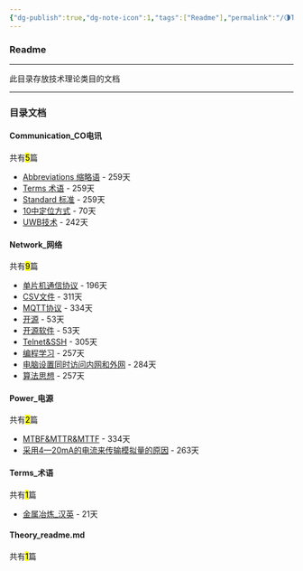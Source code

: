 ```yaml
---
{"dg-publish":true,"dg-note-icon":1,"tags":["Readme"],"permalink":"/🌗Theory_理论/Theory_readme/","dgPassFrontmatter":true,"noteIcon":1,"created":"2024-08-24T23:09:55.639+08:00","updated":"2024-09-15T23:43:34.271+08:00"}
---
```


### Readme
--- 
此目录存放技术理论类目的文档
***
### 目录文档
<p><span><h4 data-heading="Communication_CO电讯" dir="auto">Communication_CO电讯</h4></span></p><p><span>共有<mark>5</mark>篇</span></p><div><ul class="dataview list-view-ul"><li><span><a data-tooltip-position="top" aria-label="🌗Theory_理论/Communication_CO电讯/Abbreviations 缩略语.md" data-href="🌗Theory_理论/Communication_CO电讯/Abbreviations 缩略语.md" href="🌗Theory_理论/Communication_CO电讯/Abbreviations 缩略语.md" class="internal-link" target="_blank" rel="noopener">Abbreviations 缩略语</a> - 259天</span></li><li><span><a data-tooltip-position="top" aria-label="🌗Theory_理论/Communication_CO电讯/Terms 术语.md" data-href="🌗Theory_理论/Communication_CO电讯/Terms 术语.md" href="🌗Theory_理论/Communication_CO电讯/Terms 术语.md" class="internal-link" target="_blank" rel="noopener">Terms 术语</a> - 259天</span></li><li><span><a data-tooltip-position="top" aria-label="🌗Theory_理论/Communication_CO电讯/Standard 标准.md" data-href="🌗Theory_理论/Communication_CO电讯/Standard 标准.md" href="🌗Theory_理论/Communication_CO电讯/Standard 标准.md" class="internal-link" target="_blank" rel="noopener">Standard 标准</a> - 259天</span></li><li><span><a data-tooltip-position="top" aria-label="🌗Theory_理论/Communication_CO电讯/人员定位/10中定位方式.md" data-href="🌗Theory_理论/Communication_CO电讯/人员定位/10中定位方式.md" href="🌗Theory_理论/Communication_CO电讯/人员定位/10中定位方式.md" class="internal-link" target="_blank" rel="noopener">10中定位方式</a> - 70天</span></li><li><span><a data-tooltip-position="top" aria-label="🌗Theory_理论/Communication_CO电讯/人员定位/UWB技术.md" data-href="🌗Theory_理论/Communication_CO电讯/人员定位/UWB技术.md" href="🌗Theory_理论/Communication_CO电讯/人员定位/UWB技术.md" class="internal-link" target="_blank" rel="noopener">UWB技术</a> - 242天</span></li></ul></div><p><span><h4 data-heading="Network_网络" dir="auto">Network_网络</h4></span></p><p><span>共有<mark>9</mark>篇</span></p><div><ul class="dataview list-view-ul"><li><span><a data-tooltip-position="top" aria-label="🌗Theory_理论/Network_网络/单片机通信协议.md" data-href="🌗Theory_理论/Network_网络/单片机通信协议.md" href="🌗Theory_理论/Network_网络/单片机通信协议.md" class="internal-link" target="_blank" rel="noopener">单片机通信协议</a> - 196天</span></li><li><span><a data-tooltip-position="top" aria-label="🌗Theory_理论/Network_网络/术语和缩略语/CSV文件.md" data-href="🌗Theory_理论/Network_网络/术语和缩略语/CSV文件.md" href="🌗Theory_理论/Network_网络/术语和缩略语/CSV文件.md" class="internal-link" target="_blank" rel="noopener">CSV文件</a> - 311天</span></li><li><span><a data-tooltip-position="top" aria-label="🌗Theory_理论/Network_网络/术语和缩略语/MQTT协议.md" data-href="🌗Theory_理论/Network_网络/术语和缩略语/MQTT协议.md" href="🌗Theory_理论/Network_网络/术语和缩略语/MQTT协议.md" class="internal-link" target="_blank" rel="noopener">MQTT协议</a> - 334天</span></li><li><span><a data-tooltip-position="top" aria-label="🌗Theory_理论/Network_网络/术语和缩略语/开源.md" data-href="🌗Theory_理论/Network_网络/术语和缩略语/开源.md" href="🌗Theory_理论/Network_网络/术语和缩略语/开源.md" class="internal-link" target="_blank" rel="noopener">开源</a> - 53天</span></li><li><span><a data-tooltip-position="top" aria-label="🌗Theory_理论/Network_网络/术语和缩略语/开源软件.md" data-href="🌗Theory_理论/Network_网络/术语和缩略语/开源软件.md" href="🌗Theory_理论/Network_网络/术语和缩略语/开源软件.md" class="internal-link" target="_blank" rel="noopener">开源软件</a> - 53天</span></li><li><span><a data-tooltip-position="top" aria-label="🌗Theory_理论/Network_网络/Telnet&amp;SSH.md" data-href="🌗Theory_理论/Network_网络/Telnet&amp;SSH.md" href="🌗Theory_理论/Network_网络/Telnet&amp;SSH.md" class="internal-link" target="_blank" rel="noopener">Telnet&amp;SSH</a> - 305天</span></li><li><span><a data-tooltip-position="top" aria-label="🌗Theory_理论/Network_网络/编程学习.md" data-href="🌗Theory_理论/Network_网络/编程学习.md" href="🌗Theory_理论/Network_网络/编程学习.md" class="internal-link" target="_blank" rel="noopener">编程学习</a> - 257天</span></li><li><span><a data-tooltip-position="top" aria-label="🌗Theory_理论/Network_网络/电脑设置同时访问内网和外网.md" data-href="🌗Theory_理论/Network_网络/电脑设置同时访问内网和外网.md" href="🌗Theory_理论/Network_网络/电脑设置同时访问内网和外网.md" class="internal-link" target="_blank" rel="noopener">电脑设置同时访问内网和外网</a> - 284天</span></li><li><span><a data-tooltip-position="top" aria-label="🌗Theory_理论/Network_网络/算法思想.md" data-href="🌗Theory_理论/Network_网络/算法思想.md" href="🌗Theory_理论/Network_网络/算法思想.md" class="internal-link" target="_blank" rel="noopener">算法思想</a> - 257天</span></li></ul></div><p><span><h4 data-heading="Power_电源" dir="auto">Power_电源</h4></span></p><p><span>共有<mark>2</mark>篇</span></p><div><ul class="dataview list-view-ul"><li><span><a data-tooltip-position="top" aria-label="🌗Theory_理论/Power_电源/MTBF&amp;MTTR&amp;MTTF.md" data-href="🌗Theory_理论/Power_电源/MTBF&amp;MTTR&amp;MTTF.md" href="🌗Theory_理论/Power_电源/MTBF&amp;MTTR&amp;MTTF.md" class="internal-link" target="_blank" rel="noopener">MTBF&amp;MTTR&amp;MTTF</a> - 334天</span></li><li><span><a data-tooltip-position="top" aria-label="🌗Theory_理论/Power_电源/采用4—20mA的电流来传输模拟量的原因.md" data-href="🌗Theory_理论/Power_电源/采用4—20mA的电流来传输模拟量的原因.md" href="🌗Theory_理论/Power_电源/采用4—20mA的电流来传输模拟量的原因.md" class="internal-link" target="_blank" rel="noopener">采用4—20mA的电流来传输模拟量的原因</a> - 263天</span></li></ul></div><p><span><h4 data-heading="Terms_术语" dir="auto">Terms_术语</h4></span></p><p><span>共有<mark>1</mark>篇</span></p><div><ul class="dataview list-view-ul"><li><span><a data-tooltip-position="top" aria-label="🌗Theory_理论/Terms_术语/金属冶炼_汉英.md" data-href="🌗Theory_理论/Terms_术语/金属冶炼_汉英.md" href="🌗Theory_理论/Terms_术语/金属冶炼_汉英.md" class="internal-link" target="_blank" rel="noopener">金属冶炼_汉英</a> - 21天</span></li></ul></div><p><span><h4 data-heading="Theory_readme.md" dir="auto">Theory_readme.md</h4></span></p><p><span>共有<mark>1</mark>篇</span></p><div><ul class="dataview list-view-ul"></ul></div>

